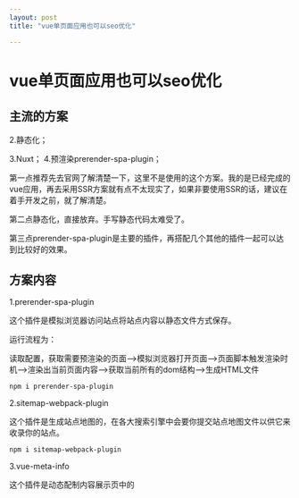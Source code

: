 ```yaml
---
layout: post
title: "vue单页面应用也可以seo优化"

---
```

# vue单页面应用也可以seo优化

## 主流的方案

[1.SSR服务器渲染；]: https://link.csdn.net/?target=https%3A%2F%2Fssr.vuejs.org%2Fzh%2F

2.静态化；

3.Nuxt；
4.预渲染prerender-spa-plugin；

第一点推荐先去官网了解清楚一下，这里不是使用的这个方案。我的是已经完成的vue应用，再去采用SSR方案就有点不太现实了，如果非要使用SSR的话，建议在着手开发之前，就了解清楚。

第二点静态化，直接放弃。手写静态代码太难受了。

第三点prerender-spa-plugin是主要的插件，再搭配几个其他的插件一起可以达到比较好的效果。

## 方案内容

1.prerender-spa-plugin

这个插件是模拟浏览器访问站点将站点内容以静态文件方式保存。

运行流程为：

读取配置，获取需要预渲染的页面-->模拟浏览器打开页面-->页面脚本触发渲染时机-->渲染出当前页面内容-->获取当前所有的dom结构-->生成HTML文件

```
npm i prerender-spa-plugin
```

2.sitemap-webpack-plugin

这个插件是生成站点地图的，在各大搜索引擎中会要你提交站点地图文件以供它来收录你的站点。

```
npm i sitemap-webpack-plugin
```

3.vue-meta-info

这个插件是动态配制内容展示页中的<title>标签、keywords关键字、description描述内容的。

```
npm i vue-meta-info
```

## 配置

### 1.prerender-spa-plugin

build目录下webpack.prod.conf.js文件中引入：

```
// 预渲染配置：在webpack.prod.conf文件中加入
const PrerenderSPAPlugin = require('prerender-spa-plugin')
const Renderer = PrerenderSPAPlugin.PuppeteerRenderer
```


build目录下webpack.prod.conf.js文件中plugins节点下：

```
new PrerenderSPAPlugin({
      // 生成文件的路径，也可以与webpakc打包的一致。
      // 这个目录只能有一级，如果目录层次大于一级，在生成的时候不会有任何错误提示，在预渲染的时候只会卡着不动。
      staticDir: path.join(__dirname, '../dist'),
      indexPath: path.join(__dirname, '../dist', 'index.html'),
      // 对应自己的路由文件，比如a有参数，就需要写成 /a/param1。
      routes: [
        '/', '/aaa','/bbb', '/ccc', '/ddd', '/eee',
        '/fff', '/zzz', '/ggg', '/hh/jj'
      ],
      server: {
        proxy: {
          // 配制代理，有些情况下很有用，他在模拟浏览器访问的时候讲采用以下配制的代理方案，看情况自选，不是必须
          '/api': {
            target: 'http://www.xxxxx.com',
            changeOrigin: true,
            secure: false,
          },
           }
  },
  // 这个很重要，如果没有配置这段，也不会进行预编译
  renderer: new Renderer({
    inject: {
      foo: 'bar'
    },
    headless: false,
    renderAfterDocumentEvent: 'render-event', // render-active 在 main.js 中 document.dispatchEvent(new Event('render-event'))，两者的事件名称要对应上。
    renderAfterElementExists: '#app',
    renderAfterTime: 10000,
    args: ['--no-sandbox', '--disable-setuid-sandbox'],
  })
}),
```

prerender-spa-plugin的GitHub地址，有详细的相关API

src目录下main.js文件中：

```
new Vue({
  el: '#app',
  router,
  store,
  components: {
    App
  },
  template: '<App/>',
  // 以下内容是重点：添加mounted，不然不会执行预编译  render-event / render-active
  mounted () {
    document.dispatchEvent(new Event('render-event'))
  }
})
```

至此基本配制好了

1.有时候会报错：无法渲染所有路由。我遇到这个问题的时候新开一个终端窗口或者将render-event替换成render-active重新打包一次就好了。

2.在main.js中的render-event 或者render-active的值一定要与webpack.prod.conf.js文件中的值相同，具体请点击上方链接自行查看文档说明，这里就不重复贴了。

### 2.sitemap-webpack-plugin

build目录下webpack.prod.conf.js文件中引入：

const SitemapPlugin = require('sitemap-webpack-plugin').default;
build目录下webpack.prod.conf.js文件中加入：

```
//生成sitemap
const routesList = ['/', '/', '/bbb', '/ccc',
  '/ddd', '/eee', '/fff', '/ggg', '/hhh',
  '/mm', '/mm/kk', '/ll/dd'
];
```


build目录下webpack.prod.conf.js文件中plugins节点下：

```
new SitemapPlugin('http://www.xxxx.com', routesList, {
      fileName: 'sitemap.xml',
      lastMod: true,
      changeFreq: 'monthly'
    }),
```


至此配置完成。成功运行后会在你指定的打包输出目录中生成sitemap.xml文件与sitemap.xml.gz文件。

3.vue-meta-info

src目录下main.js文件中引入：

```
//seo优化
import MetaInfo from 'vue-meta-info'
Vue.use(MetaInfo)
src目录下新建vue-meta-info.js（注意是与main.js同级）:

;var metaInfo = {
  index: {
    title: '这是页面标题内容index',
    meta: [{
        name: 'keywords',
        content: '这是关键字,以,分隔,一般不超过100个字符'
      },
      {
        name: 'description',
        content: '这是描述一般不超过200个字符'
      }
    ]
  },
  home: {
    title: '这是页面标题内容home',
    meta: [{
        name: 'keywords',
        content: '这是关键字,以,分隔,一般不超过100个字符'
      },
      {
        name: 'description',
        content: '这是描述一般不超过200个字符'
      }
    ]
  },

};
if (window) window.$VueMetaInfo = metaInfo;
export default metaInfo;
src目录下main.js文件中导入：

import VueMetaInfo from '@/vue-meta-info.js';
Vue.prototype.$VueMetaInfo = VueMetaInfo;
```

views目录中任意页面中使用：

```
export default {
	metaInfo:window.$VueMetaInfo['index'],
    name: '',
    components: {
    },
props: {
 
},
data() {
  return {
 
  }
},

//或者这样
export default {
    metaInfo: function() {
      return this.getMetaInfo
    },
    computed: {
        getMetaInfo: function() {
            return this.$VueMetaInfo['index']
        }
    }
}
//再或者
export default {
    metaInfo: {
        title: '标题',
        meta: [{
            name: 'keywords',
            content: '关键字'
          },
          {
            name: 'description',
            content: '内容'
          }
        ]
     }
}
```

另外请注意在项目目录下index.html中检查并添加好以下项：

```
<meta data-vue-meta-info="true" name="keywords" content="关键字">
<meta data-vue-meta-info="true" name="description" content="内容">
<title>标题</title>
```

